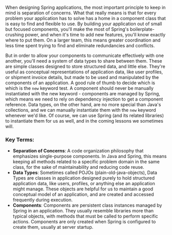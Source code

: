 When designing Spring applications, the most important principle to keep in mind is separation of concerns. What that really means is that for every problem your application has to solve has a home in a component class that is easy to find and flexible to use. By building your application out of small but focused components, you'll make the most of Spring's boilerplate-crushing power, and when it's time to add new features, you'll know exactly where to put them. On a larger team, this means greater coordination and less time spent trying to find and eliminate redundancies and conflicts.

But in order to allow your components to communicate effectively with one another, you'll need a system of data types to share between them. These are simple classes designed to store structured data, and little else. They're useful as conceptual representations of application data, like user profiles, or shipment invoice details, but made to be used and manipulated by the components of an application. A good rule of thumb to decide which is which is the `new` keyword test. A component should never be manually instantiated with the new keyword - components are managed by Spring, which means we need to rely on dependency injection to get a component reference. Data types, on the other hand, are no more special than Java's collections, and we can manually instantiate them with the `new` keyword whenever we'd like. Of course, we can use Spring (and its related libraries) to instantiate them for us as well, and in the coming lessons we sometimes will.

### Key Terms:

- **Separation of Concerns**: A code organization philosophy that emphasizes single-purpose components. In Java and Spring, this means keeping all methods related to a specific problem domain in the same class, for the sake of maintainability and reducing code reuse.
- **Data Types**: Sometimes called POJOs (plain-old-java-objects), Data Types are classes in application designed purely to hold structured application data, like users, profiles, or anything else an application might manage. These objects are helpful for us to maintain a good conceptual model of an application, and are created and accessed frequently during execution.
- **Components**: Components are persistent class instances managed by Spring in an application. They usually resemble libraries more than typical objects, with methods that must be called to perform specific actions. Components are only created when Spring is configured to create them, usually at server startup.
